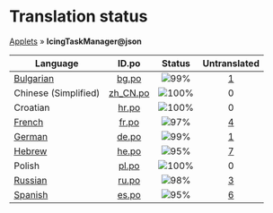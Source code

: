 # Translation status
[Applets](../../README.md) &#187; **IcingTaskManager@json**

Language | ID.po | Status | Untranslated
---------|:--:|:------:|:-----------:
[Bulgarian](../../language-status/bg.po) | [bg.po](po/bg.po) | ![99%](http://progressed.io/bar/99) | [1](untranslated-po/bg.po)
Chinese (Simplified) | [zh_CN.po](po/zh_CN.po) | ![100%](http://progressed.io/bar/100) | 0
Croatian | [hr.po](po/hr.po) | ![100%](http://progressed.io/bar/100) | 0
[French](../../language-status/fr.po) | [fr.po](po/fr.po) | ![97%](http://progressed.io/bar/97) | [4](untranslated-po/fr.po)
[German](../../language-status/de.po) | [de.po](po/de.po) | ![99%](http://progressed.io/bar/99) | [1](untranslated-po/de.po)
[Hebrew](../../language-status/he.po) | [he.po](po/he.po) | ![95%](http://progressed.io/bar/95) | [7](untranslated-po/he.po)
Polish | [pl.po](po/pl.po) | ![100%](http://progressed.io/bar/100) | 0
[Russian](../../language-status/ru.po) | [ru.po](po/ru.po) | ![98%](http://progressed.io/bar/98) | [3](untranslated-po/ru.po)
[Spanish](../../language-status/es.po) | [es.po](po/es.po) | ![95%](http://progressed.io/bar/95) | [6](untranslated-po/es.po)

